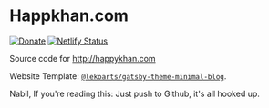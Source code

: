 # Happkhan.com

[![Donate](https://img.shields.io/badge/Donate-PayPal-green.svg)](https://paypal.me/nabilhappykhan/5)  [![Netlify Status](https://api.netlify.com/api/v1/badges/59af396a-a9a8-4c64-b39b-e380233fbb78/deploy-status)](https://app.netlify.com/sites/upbeat-lovelace-083de3/deploys)

Source code for http://happykhan.com

Website Template: [`@lekoarts/gatsby-theme-minimal-blog`](https://github.com/LekoArts/gatsby-themes/tree/master/themes/gatsby-theme-minimal-blog).

Nabil, If you're reading this: Just push to Github, it's all hooked up. 